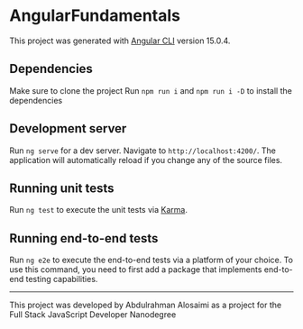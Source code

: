 # AngularFundamentals

This project was generated with [Angular CLI](https://github.com/angular/angular-cli) version 15.0.4.

## Dependencies

Make sure to clone the project
Run `npm run i` and `npm run i -D` to install the dependencies

## Development server

Run `ng serve` for a dev server. Navigate to `http://localhost:4200/`. The application will automatically reload if you change any of the source files.

## Running unit tests

Run `ng test` to execute the unit tests via [Karma](https://karma-runner.github.io).

## Running end-to-end tests

Run `ng e2e` to execute the end-to-end tests via a platform of your choice. To use this command, you need to first add a package that implements end-to-end testing capabilities.

---

This project was developed by Abdulrahman Alosaimi as a project for the Full Stack JavaScript Developer Nanodegree
